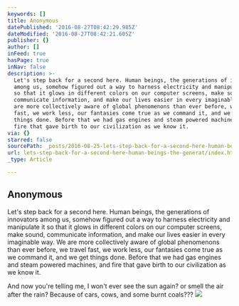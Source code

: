 ```yaml
---
keywords: []
title: Anonymous
datePublished: '2016-08-27T08:42:29.985Z'
dateModified: '2016-08-27T08:42:21.605Z'
publisher: {}
author: []
inFeed: true
hasPage: true
inNav: false
description: >-
  Let's step back for a second here. Human beings, the generations of innovators
  among us, somehow figured out a way to harness electricity and manipulate it
  so that it glows in different colors on our computer screens, make sound,
  communicate information, and make our lives easier in every imaginable way. We
  are more collectively aware of global phenomenons than ever before, we travel
  fast, we work less, our fantasies come true as we command it, and we get
  things done. Before that we had gas engines and steam powered machines, and
  fire that gave birth to our civilization as we know it.
via: {}
starred: false
sourcePath: _posts/2016-08-25-lets-step-back-for-a-second-here-human-beings-the-generat.md
url: lets-step-back-for-a-second-here-human-beings-the-generat/index.html
_type: Article

---
```

## **Anonymous**

Let's step back for a second here. Human beings, the generations of innovators among us, somehow figured out a way to harness electricity and manipulate it so that it glows in different colors on our computer screens, make sound, communicate information, and make our lives easier in every imaginable way. We are more collectively aware of global phenomenons than ever before, we travel fast, we work less, our fantasies come true as we command it, and we get things done. Before that we had gas engines and steam powered machines, and fire that gave birth to our civilization as we know it.

And now you're telling me, I won't ever see the sun again? or smell the air after the rain? Because of cars, cows, and some burnt coals???
![](https://the-grid-user-content.s3-us-west-2.amazonaws.com/04f7f3a9-3ba9-4e6f-bab8-75cc4c916b94.png)